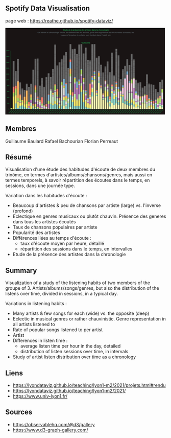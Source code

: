 ## Spotify Data Visualisation

page web : https://reathe.github.io/spotify-dataviz/

![teaser.png](./gallery/2_thumbnail.png)

## Membres

Guillaume Baulard
Rafael Bachourian
Florian Perreaut

## Résumé

Visualisation d'une étude des habitudes d'écoute de deux membres du trinôme, en termes d'artistes/albums/chansons/genres, mais aussi en termes temporels, à savoir répartition des écoutes dans le temps, en sessions, dans une journée type.

Variation dans les habitudes d'écoute :
- Beaucoup d'artistes & peu de chansons par artiste (large) vs. l'inverse (profond)
- Eclectique en genres musicaux ou plutôt chauvin. Présence des generes dans tous les artistes écoutés
- Taux de chansons populaires par artiste
- Popularité des artistes
- Différences liées au temps d'écoute :
    - taux d'écoute moyen par heure, détaillé
    - répartition des sessions dans le temps, en intervalles
- Etude de la présence des artistes dans la chronologie

## Summary

Visualization of a study of the listening habits of two members of the groupe of 3. Artists/albums/songs/genres, but also the distribution of the listens over time, divided in sessions, in a typical day.

Variations in listening habits :
- Many artists & few songs for each (wide) vs. the opposite (deep)
- Eclectic in musical genres or rather chauvinistic. Genre representation in all artists listened to
- Rate of popular songs listened to per artist
- Artist 
- Differences in listen time :
    - average listen time per hour in the day, detailed
    - distribution of listen sessions over time, in intervals
- Study of artist listen distribution over time as a chronology

## Liens

- https://lyondataviz.github.io/teaching/lyon1-m2/2021/projets.html#rendu
- https://lyondataviz.github.io/teaching/lyon1-m2/2021/
- https://www.univ-lyon1.fr/

## Sources

- https://observablehq.com/@d3/gallery
- https://www.d3-graph-gallery.com/
